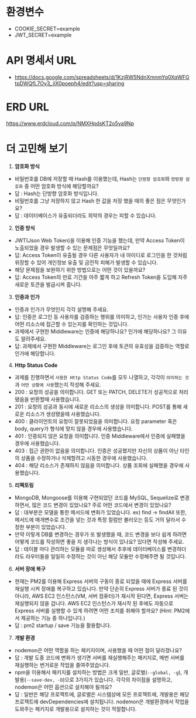 # 환경변수
- COOKIE_SECRET=example
- JWT_SECRET=example

# API 명세서 URL

- https://docs.google.com/spreadsheets/d/1KzjRW5NdnXmnmYq0XqWFGtpDWQfL7Oy3_jlX0poeph4/edit?usp=sharing

# ERD URL

https://www.erdcloud.com/p/NMXHpdsKT2o5ya9Np

# 더 고민해 보기

1. **암호화 방식**
- 비밀번호를 DB에 저장할 때 Hash를 이용했는데, Hash는 `단방향 암호화`와 `양방향 암호화` 중 어떤 암호화 방식에 해당할까요?
- 답 : Hash는 단방향 암호화 방식입니다.
- 비밀번호를 그냥 저장하지 않고 Hash 한 값을 저장 했을 때의 좋은 점은 무엇인가요?
- 답 : 데이터베이스가 유출되더라도 최악의 경우는 피할 수 있습니다.

2. **인증 방식**
- JWT(Json Web Token)을 이용해 인증 기능을 했는데, 만약 Access Token이 노출되었을 경우 발생할 수 있는 문제점은 무엇일까요?
- 답: Access Token이 유출될 경우 다른 사용자가 내 아이디로 로그인을 한 것처럼 위장할 수 있어 개인정보 유출 및 금전적 피해가 발생할 수 있습니다.
- 해당 문제점을 보완하기 위한 방법으로는 어떤 것이 있을까요?
- 답: Access Token의 만료 기간을 아주 짧게 하고 Refresh Token을 도입해 자주 새로운 토큰을 발급시켜 줍니다.

3. **인증과 인가**
- 인증과 인가가 무엇인지 각각 설명해 주세요.
- 답: 인증은 로그인 등 사용자를 검증하는 행위를 의미하고, 인가는 사용자 인증 후에 어떤 리소스에 접근할 수 있는지를 확인하는 것입니다.
- 과제에서 구현한 Middleware는 인증에 해당하나요? 인가에 해당하나요? 그 이유도 알려주세요.
- 답: 과제에서 구현한 Middleware는 로그인 후에 토큰의 유효성을 검증하는 역할로 인가에 해당합니다.

4. **Http Status Code**
- 과제를 진행하면서 `사용한 Http Status Code`를 모두 나열하고, 각각이 `의미하는 것`과 `어떤 상황에 사용`했는지 작성해 주세요.
- 200 : 요청의 성공을 의미합니다. GET 또는 PATCH, DELETE가 성공적으로 처리됐음을 반환할때 사용했습니다.
- 201 : 요청의 성공과 동시에 새로운 리소스의 생성을 의미합니다. POST를 통해 새로운 리소스가 생성됐을때 사용했습니다.
- 400 : 클라이언트의 요청이 잘못되었음을 의미합니다. 요청 parameter 혹은 body, query가 형식에 맞지 않을 경우에 사용했습니다.
- 401 : 인증되지 않은 요청을 의미합니다. 인증 Middleware에서 인증에 실패했을 경우에 사용했습니다.
- 403 : 접근 권한이 없음을 의미합니다. 인증은 성공했지만 자신의 상품이 아닌 타인의 상품을 수정하거나 삭제할려고 시동한 경우에 사용했습니다.
- 404 : 해당 리소스가 존재하지 않음을 의미합니다. 상품 조회에 실패했을 경우에 사용했습니다.

5. **리팩토링**
- MongoDB, Mongoose를 이용해 구현되었던 코드를 MySQL, Sequelize로 변경하면서, 많은 코드 변경이 있었나요? 주로 어떤 코드에서 변경이 있었나요?
- 답 : 대부분은 모델을 통한 메서드에 변화가 있었습니다. ex) find -> findAll 또한, 메서드에 매개변수로 조건을 넣는 것과 특정 컬럼만 불러오는 등도 거의 달라서 수정한 부분이 있었습니다.
- 만약 이렇게 DB를 변경하는 경우가 또 발생했을 때, 코드 변경을 보다 쉽게 하려면 어떻게 코드를 작성하면 좋을 지 생각나는 방식이 있나요? 있다면 작성해 주세요.
- 답 : 테이블 마다 관리하는 모듈을 따로 생성해서 추후에 데이터베이스를 변경하더라도 라우터들을 일일히 수정하는 것이 아닌 해당 모듈만 수정해주면 될 것입니다.

6. **서버 장애 복구**
- 현재는 PM2를 이용해 Express 서버의 구동이 종료 되었을 때에 Express 서버를 재실행 시켜 장애를 복구하고 있습니다. 만약 단순히 Express 서버가 종료 된 것이 아니라, AWS EC2 인스턴스(VM, 서버 컴퓨터)가 재시작 된다면, Express 서버는 재실행되지 않을 겁니다. AWS EC2 인스턴스가 재시작 된 후에도 자동으로 Express 서버를 실행할 수 있게 하려면 어떤 조치를 취해야 할까요?
(Hint: PM2에서 제공하는 기능 중 하나입니다.)
- 답 : pm2 startup / save 기능을 활용합니다.

7. **개발 환경**
- nodemon은 어떤 역할을 하는 패키지이며, 사용했을 때 어떤 점이 달라졌나요?
- 답 : 개발 도중 코드에 변화가 생기면 서버를 재실행해주는 패키지로, 메번 서버를 재실행하는 번거로운 작업을 줄여주었습니다.
- npm을 이용해서 패키지를 설치하는 방법은 크게 일반, 글로벌(`--global, -g`), 개발용(`--save-dev, -D`)으로 3가지가 있습니다. 각각의 차이점을 설명하고, nodemon은 어떤 옵션으로 설치해야 될까요?
- 답 : 일반은 해당 프로젝트에, 글로벌은 시스템상에 모든 프로젝트에, 개발용은 해당 프로젝트에 devDependencies에 설치됩니다. nodemon은 개발환경에서 작업을 도와주는 패키지로 개발용으로 설치하는 것이 적절합니다.
